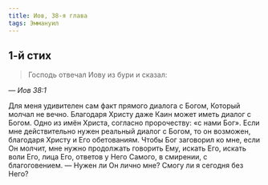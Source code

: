 ```yaml
---
title: Иов, 38-я глава
tags: Эммануил
---
```


## 1-й стих

> Господь отвечал Иову из бури и сказал:

— <cite>Иов&nbsp;38:1</cite>

Для меня удивителен сам факт прямого диалога с Богом, Который молчал не вечно. Благодаря Христу даже Каин может иметь диалог с Богом.
Одно из имён Христа, согласно пророчеству: «с нами Бог». Если мне действительно нужен реальный диалог с Богом, то он возможен,
благодаря Христу и Его обетованиям. Чтобы Бог заговорил ко мне, если Он молчит, мне нужно продолжать говорить Ему, искать Его,
искать воли Его, лица Его, ответов у Него Самого, в смирении, с благоговением. — Нужен ли Он лично мне? Смогу ли я сегодня без Него?
